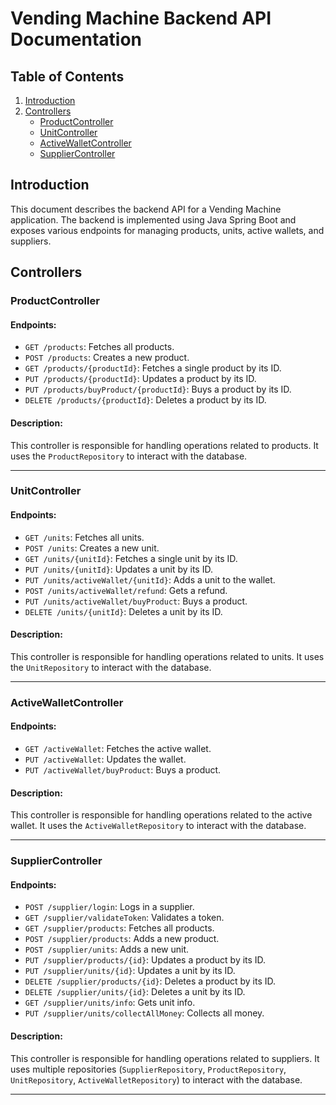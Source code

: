 # Vending Machine Backend API Documentation

## Table of Contents

1. [Introduction](#introduction)
2. [Controllers](#controllers)
    - [ProductController](#productcontroller)
    - [UnitController](#unitcontroller)
    - [ActiveWalletController](#activewalletcontroller)
    - [SupplierController](#suppliercontroller)

## Introduction

This document describes the backend API for a Vending Machine application. The backend is implemented using Java Spring Boot and exposes various endpoints for managing products, units, active wallets, and suppliers.

## Controllers

### ProductController

#### Endpoints:

- `GET /products`: Fetches all products.
- `POST /products`: Creates a new product.
- `GET /products/{productId}`: Fetches a single product by its ID.
- `PUT /products/{productId}`: Updates a product by its ID.
- `PUT /products/buyProduct/{productId}`: Buys a product by its ID.
- `DELETE /products/{productId}`: Deletes a product by its ID.

#### Description:

This controller is responsible for handling operations related to products. It uses the `ProductRepository` to interact with the database.

---

### UnitController

#### Endpoints:

- `GET /units`: Fetches all units.
- `POST /units`: Creates a new unit.
- `GET /units/{unitId}`: Fetches a single unit by its ID.
- `PUT /units/{unitId}`: Updates a unit by its ID.
- `PUT /units/activeWallet/{unitId}`: Adds a unit to the wallet.
- `POST /units/activeWallet/refund`: Gets a refund.
- `PUT /units/activeWallet/buyProduct`: Buys a product.
- `DELETE /units/{unitId}`: Deletes a unit by its ID.

#### Description:

This controller is responsible for handling operations related to units. It uses the `UnitRepository` to interact with the database.

---

### ActiveWalletController

#### Endpoints:

- `GET /activeWallet`: Fetches the active wallet.
- `PUT /activeWallet`: Updates the wallet.
- `PUT /activeWallet/buyProduct`: Buys a product.

#### Description:

This controller is responsible for handling operations related to the active wallet. It uses the `ActiveWalletRepository` to interact with the database.

---

### SupplierController

#### Endpoints:

- `POST /supplier/login`: Logs in a supplier.
- `GET /supplier/validateToken`: Validates a token.
- `GET /supplier/products`: Fetches all products.
- `POST /supplier/products`: Adds a new product.
- `POST /supplier/units`: Adds a new unit.
- `PUT /supplier/products/{id}`: Updates a product by its ID.
- `PUT /supplier/units/{id}`: Updates a unit by its ID.
- `DELETE /supplier/products/{id}`: Deletes a product by its ID.
- `DELETE /supplier/units/{id}`: Deletes a unit by its ID.
- `GET /supplier/units/info`: Gets unit info.
- `PUT /supplier/units/collectAllMoney`: Collects all money.

#### Description:

This controller is responsible for handling operations related to suppliers. It uses multiple repositories (`SupplierRepository`, `ProductRepository`, `UnitRepository`, `ActiveWalletRepository`) to interact with the database.

---
